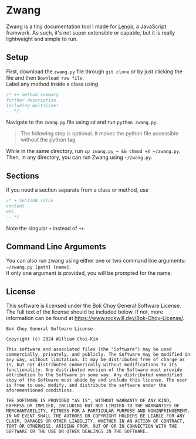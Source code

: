 # Zwang
Zwang is a tiny documentation tool I made for [Lenoir](https://github.com/rockwillck/lenoir), a JavaScript framwork. As such, it's not super extensible or capable, but it is really lightweight and simple to run.
## Setup
First, download the `zwang.py` file through `git clone` or by just clicking the file and then `Download raw file`.  
Label any method inside a class using 
```javascript
/* ++ method summary
further description
including multiline!
-- */
```
Navigate to the `zwang.py` file using `cd` and run `python zwang.py`.
> The following step is optional. It makes the python file accessible without the python tag.  

While in the same directory, run `cp zwang.py ~ && chmod +X ~/zwang.py`.  
Then, in any directory, you can run Zwang using `~/zwang.py`.
## Sections
If you need a section separate from a class or method, use
```javascript
/* + SECTION TITLE
content
etc.
-- */
```
Note the singular `+` instead of `++`.
## Command Line Arguments
You can also run zwang using either one or two command line arguments: `~/zwang.py [path] [name]`.  
If only one argument is provided, you will be prompted for the name.
## License
This software is licensed under the Bok Choy General Software License. The full text of the license should be included below. If not, more information can be found at https://www.rockwill.dev/Bok-Choy-License/.
```
Bok Choy General Software License

Copyright (c) 2024 William Choi-Kim

This software and associated files (the "Software") may be used commercially, privately, and publicly. The Software may be modified in any way, without limitation. It may be distributed free of charge as is, but not distributed commerically without modifications to its functionality. Any distributed version of the Software must provide attribution to the Software in some way. Any distributed unmodified copy of the Software must abide by and include this license. The user is free to use, modify, and distribute the software under the aforementioned conditions.

THE SOFTWARE IS PROVIDED "AS IS", WITHOUT WARRANTY OF ANY KIND, EXPRESS OR IMPLIED, INCLUDING BUT NOT LIMITED TO THE WARRANTIES OF MERCHANTABILITY, FITNESS FOR A PARTICULAR PURPOSE AND NONINFRINGEMENT. IN NO EVENT SHALL THE AUTHORS OR COPYRIGHT HOLDERS BE LIABLE FOR ANY CLAIM, DAMAGES OR OTHER LIABILITY, WHETHER IN AN ACTION OF CONTRACT, TORT OR OTHERWISE, ARISING FROM, OUT OF OR IN CONNECTION WITH THE SOFTWARE OR THE USE OR OTHER DEALINGS IN THE SOFTWARE.
```

